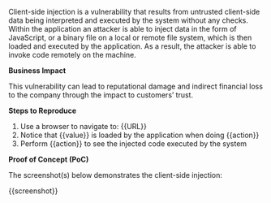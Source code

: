 Client-side injection is a vulnerability that results from untrusted client-side data being interpreted and executed by the system without any checks. Within the application an attacker is able to inject data in the form of JavaScript, or a binary file on a local or remote file system, which is then loaded and executed by the application. As a result, the attacker is able to invoke code remotely on the machine.

**Business Impact**

This vulnerability can lead to reputational damage and indirect financial loss to the company through the impact to customers’ trust.

**Steps to Reproduce**

1. Use a browser to navigate to: {{URL}}
1. Notice that {{value}} is loaded by the application when doing {{action}}
1. Perform {{action}} to see the injected code executed by the system

**Proof of Concept (PoC)**

The screenshot(s) below demonstrates the client-side injection:

{{screenshot}}
